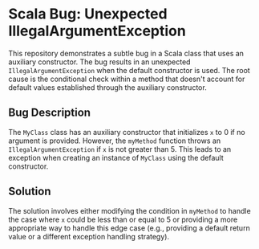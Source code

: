 # Scala Bug: Unexpected IllegalArgumentException

This repository demonstrates a subtle bug in a Scala class that uses an auxiliary constructor. The bug results in an unexpected `IllegalArgumentException` when the default constructor is used.  The root cause is the conditional check within a method that doesn't account for default values established through the auxiliary constructor.

## Bug Description
The `MyClass` class has an auxiliary constructor that initializes `x` to 0 if no argument is provided.  However, the `myMethod` function throws an `IllegalArgumentException` if `x` is not greater than 5.  This leads to an exception when creating an instance of `MyClass` using the default constructor.

## Solution
The solution involves either modifying the condition in `myMethod` to handle the case where `x` could be less than or equal to 5 or providing a more appropriate way to handle this edge case (e.g., providing a default return value or a different exception handling strategy).